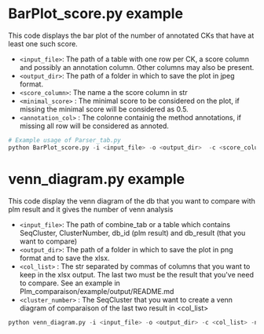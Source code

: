 # BarPlot_score.py example

This code displays the bar plot of the number of annotated CKs that have at least one such score.

- `<input_file>`: The path of a table with one row per CK, a score column and possibly an annotation column. Other columns may also be present.
- `<output_dir>`: The path of a folder in which to save the plot in jpeg format.
- `<score_column>`: The name a the score column in str
- `<minimal_score>` : The minimal score to be considered on the plot, if missing the minimal score will be considered as 0.5.
- `<annotation_col>` : The colonne containig the method annotations, if missing all row will be considered as annoted. 

```python
# Example usage of Parser_tab.py
python BarPlot_score.py -i <input_file> -o <output_dir>  -c <score_column> -m <minimal_score> -a <annotation_col>
```

# venn_diagram.py example

This code display the venn diagram of the db that you want to compare with plm result and it gives the number of venn analysis 
- `<input_file>`: The path of combine_tab or a table which contains SeqCluster, ClusterNumber, db_id (plm result) and db_result (that you want to compare) 
- `<output_dir>`: The path of a folder in which to save the plot in png format and to save the xlsx.
- `<col_list>` : The str separated by commas of columns that you want to keep in the xlsx output. The last two must be the result that you've need to compare. See an example in Plm_comparaison/example/output/README.md
- `<cluster_number>` : The SeqCluster that you want to create a venn diagram of comparaison of the last two result in <col_list>

```python
python venn_diagram.py -i <input_file> -o <output_dir> -c <col_list> -n <cluster_number>
```
